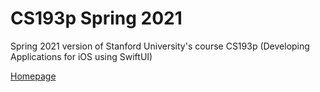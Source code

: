 # CS193p Spring 2021

Spring 2021 version of Stanford University's course CS193p (Developing Applications for iOS using SwiftUI)

[Homepage](https://cs193p.sites.stanford.edu)
